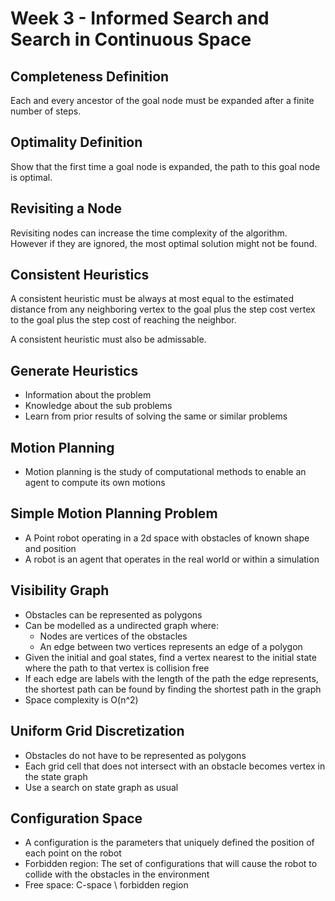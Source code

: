 # Week 3 - Informed Search and Search in Continuous Space

## Completeness Definition

Each and every ancestor of the goal node must be expanded after a finite number of steps.

## Optimality Definition

Show that the first time a goal node is expanded, the path to this goal node is optimal.

## Revisiting a Node

Revisiting nodes can increase the time complexity of the algorithm. However if they are ignored, 
the most optimal solution might not be found.

## Consistent Heuristics

A consistent heuristic must be always at most equal to the estimated distance from any neighboring vertex to the goal plus the step cost
vertex to the goal plus the step cost of reaching the neighbor.

A consistent heuristic must also be admissable.

## Generate Heuristics

- Information about the problem
- Knowledge about the sub problems
- Learn from prior results of solving the same or similar problems

## Motion Planning
- Motion planning is the study of computational methods to enable an agent to compute its own motions

## Simple Motion Planning Problem
- A Point robot operating in a 2d space with obstacles of known shape and position
- A robot is an agent that operates in the real world or within a simulation

## Visibility Graph
- Obstacles can be represented as polygons
- Can be modelled as a undirected graph where:
    - Nodes are vertices of the obstacles
    - An edge between two vertices represents an edge of a polygon
- Given the initial and goal states, find a vertex nearest to the initial state where the path to that vertex is collision free
- If each edge are labels with the length of the path the edge represents, the shortest path can be found by finding the shortest path in the graph
- Space complexity is O(n^2)

## Uniform Grid Discretization
- Obstacles do not have to be represented as polygons
- Each grid cell that does not intersect with an obstacle becomes vertex in the state graph
- Use a search on state graph as usual

## Configuration Space
- A configuration is the parameters that uniquely defined the position of each point on the robot
- Forbidden region: The set of configurations that will cause the robot to collide with the obstacles in the environment
- Free space: C-space \ forbidden region


